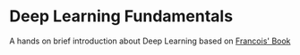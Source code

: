# Deep Learning Fundamentals

A hands on brief introduction about Deep Learning based on [Francois' Book](https://www.manning.com/books/deep-learning-with-python)


